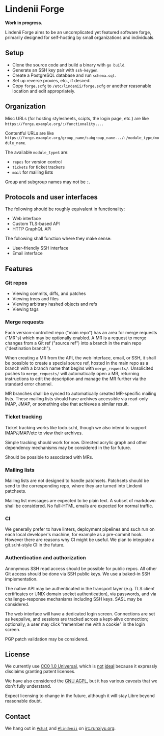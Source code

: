 # Lindenii Forge

**Work in progress.**

Lindenii Forge aims to be an uncomplicated yet featured software forge,
primarily designed for self-hosting by small organizations and individuals.

## Setup

* Clone the source code and build a binary with `go build`.
* Generate an SSH key pair with `ssh-keygen`.
* Create a PostgreSQL database and run `schema.sql`.
* Set up reverse proxies, etc., if desired.
* Copy `forge.scfg` to `/etc/lindenii/forge.scfg` or another reasonable
  location and edit appropriately.

## Organization

Misc URLs (for hosting stylesheets, scipts, the login page, etc.) are like
`https://forge.example.org/:/functionality...`.

Contentful URLs are like
`https://forge.example.org/group_name/subgroup_name.../:/module_type/module_name`.

The available `module_type`s are:

* `repos` for version control
* `tickets` for ticket trackers
* `mail` for mailing lists

Group and subgroup names may not be `:`.

## Protocols and user interfaces

The following should be roughly equivalent in functionality:

* Web interface
* Custom TLS-based API
* HTTP GraphQL API

The following shall function where they make sense:

* User-friendly SSH interface
* Email interface

## Features

### Git repos

* Viewing commits, diffs, and patches
* Viewing trees and files
* Viewing arbitrary hashed objects and refs
* Viewing tags

### Merge requests

Each version-controlled repo ("main repo") has an area for merge requests
("MR"s) which may be optionally enabled. A MR is a request to merge 
changes from a Git ref ("source ref") into a branch in the main repo
("destination branch").

When creating a MR from the API, the web interface, email, or SSH, it shall be
possible to create a special source ref, hosted in the main repo as a branch
with a branch name that begins with `merge_requests/`. Unsolicited pushes to
`merge_requests/` will automatically open a MR, returning instructions to edit
the description and manage the MR further via the standard error channel.

MR branches shall be synced to automatically created MR-specific mailing lists.
These mailing lists should have archives accessible via read-only IMAP, JMAP,
or something else that achieves a similar result.

### Ticket tracking

Ticket tracking works like todo.sr.ht, though we also intend to support
IMAP/JMAP/etc to view their archives.

Simple tracking should work for now. Directed acrylic graph and other
dependency mechanisms may be considered in the far future.

Should be possible to associated with MRs.

### Mailing lists

Mailing lists are not designed to handle patchsets. Patchsets should be send to
the corresponding repo, where they are turned into Lindenii patchsets.

Mailing list messages are expected to be plain text. A subset of markdown shall
be considered. No full-HTML emails are expected for normal traffic.

### CI

We generally prefer to have linters, deployment pipelines and such run on each
local developer's machine, for example as a pre-commit hook. However there are
reasons why CI might be useful. We plan to integrate a git.sr.ht-style CI in
the future.

### Authentication and authorization

Anonymous SSH read access should be possible for public repos. All other Git
access should be done via SSH public keys. We use a baked-in SSH
implementation.

The native API may be authenticated in the transport layer (e.g. TLS client
certificates or UNIX domain socket authentication), via passwords, and via
challenge-response mechanisms including SSH keys. SASL may be considered.

The web interface will have a dedicated login screen. Connections are set as
keepalive, and sessions are tracked across a kept-alive connection; optionally,
a user may click "remember me with a cookie" in the login screen.

PGP patch validation may be considered.

## License

We currently use
[CC0 1.0 Universal](https://creativecommons.org/publicdomain/zero/1.0/legalcode.txt),
which is
[not](https://www.gnu.org/licenses/license-list.html#CC0)
[ideal](https://opensource.org/faq#cc-zero)
because it expressly disclaims granting patent licenses.

We have also considered the [GNU AGPL](www.gnu.org/licenses/agpl-3.0.en.html),
but it has various caveats that we don't fully understand.

Expect licensing to change in the future, although it will stay Libre beyond
reasonable doubt.

## Contact

We hang out in [`#chat`](https://webirc.runxiyu.org/kiwiirc/#chat)
and [`#lindenii`](https://webirc.runxiyu.org/kiwiirc/#lindenii)
on [irc.runxiyu.org](https://irc.runxiyu.org).
